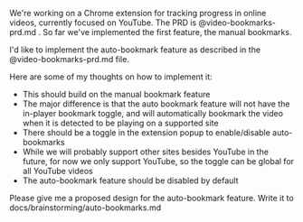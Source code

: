 We're working on a Chrome extension for tracking progress in online videos, currently focused on YouTube. The PRD is @video-bookmarks-prd.md . So far we've implemented the first feature, the manual bookmarks.

I'd like to implement the auto-bookmark feature as described in the @video-bookmarks-prd.md file.

Here are some of my thoughts on how to implement it:

* This should build on the manual bookmark feature
* The major difference is that the auto bookmark feature will not have the in-player bookmark toggle, and will automatically bookmark the video when it is detected to be playing on a supported site
* There should be a toggle in the extension popup to enable/disable auto-bookmarks
* While we will probably support other sites besides YouTube in the future, for now we only support YouTube, so the toggle can be global for all YouTube videos
* The auto-bookmark feature should be disabled by default

Please give me a proposed design for the auto-bookmark feature. Write it to docs/brainstorming/auto-bookmarks.md
